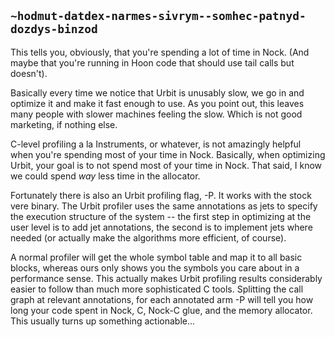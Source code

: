 ## `~hodmut-datdex-narmes-sivrym--somhec-patnyd-dozdys-binzod`
This tells you, obviously, that you're spending a lot of time in Nock.  (And maybe that you're running in Hoon code that should use tail calls but doesn't).

Basically every time we notice that Urbit is unusably slow, we go in and optimize it and make it fast enough to use.  As you point out, this leaves many people with slower machines feeling the slow.  Which is not good marketing, if nothing else.

C-level profiling a la Instruments, or whatever, is not amazingly helpful when you're spending most of your time in Nock.  Basically, when optimizing Urbit, your goal is to not spend most of your time in Nock.  That said, I know we could spend *way* less time in the allocator.

Fortunately there is also an Urbit profiling flag, -P.  It works with the stock vere binary.  The Urbit profiler uses the same annotations as jets to specify the execution structure of the system -- the first step in optimizing at the user level is to add jet annotations, the second is to implement jets where needed (or actually make the algorithms more efficient, of course).

A normal profiler will get the whole symbol table and map it to all basic blocks, whereas ours only shows you the symbols you care about in a performance sense.  This actually makes Urbit profiling results considerably easier to follow than much more sophisticated C tools.  Splitting the call graph at relevant annotations, for each annotated arm -P will tell you how long your code spent in Nock, C, Nock-C glue, and the memory allocator.  This usually turns up something actionable...